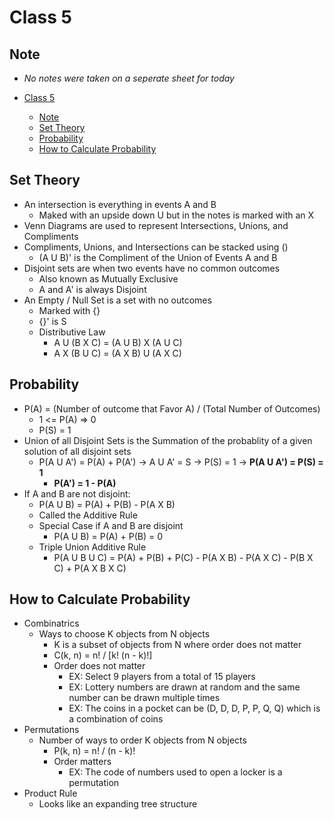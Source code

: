 # Class 5

## Note

- *No notes were taken on a seperate sheet for today*

- [Class 5](#class-5)
  - [Note](#note)
  - [Set Theory](#set-theory)
  - [Probability](#probability)
  - [How to Calculate Probability](#how-to-calculate-probability)

## Set Theory

- An intersection is everything in events A and B
  - Maked with an upside down U but in the notes is marked with an X
- Venn Diagrams are used to represent Intersections, Unions, and Compliments
- Compliments, Unions, and Intersections can be stacked using ()
  - (A U B)' is the Compliment of the Union of Events A and B
- Disjoint sets are when two events have no common outcomes
  - Also known as Mutually Exclusive
  - A and A' is always Disjoint
- An Empty / Null Set is a set with no outcomes
  - Marked with {}
  - {}' is S
  - Distributive Law
    - A U (B X C) = (A U B) X (A U C)
    - A X (B U C) = (A X B) U (A X C)

## Probability

- P(A) = (Number of outcome that Favor A) / (Total Number of Outcomes)
  - 1 <= P(A) => 0
  - P(S) = 1
- Union of all Disjoint Sets is the Summation of the probablity of a given solution of all disjoint sets
  - P(A U A') = P(A) + P(A') -> A U A' = S -> P(S) = 1 -> **P(A U A') = P(S) = 1**
    - **P(A') = 1 - P(A)**
- If A and B are not disjoint:
  - P(A U B) = P(A) + P(B) - P(A X B)
  - Called the Additive Rule
  - Special Case if A and B are disjoint
    - P(A U B) = P(A) + P(B) = 0
  - Triple Union Additive Rule
    - P(A U B U C) = P(A) + P(B) + P(C) - P(A X B) - P(A X C) - P(B X C) + P(A X B X C)

## How to Calculate Probability

- Combinatrics
  - Ways to choose K objects from N objects
    - K is a subset of objects from N where order does not matter
    - C(k, n) = n! / [k! (n - k)!]
    - Order does not matter
      - EX: Select 9 players from a total of 15 players
      - EX: Lottery numbers are drawn at random and the same number can be drawn multiple times
      - EX: The coins in a pocket can be (D, D, D, P, P, Q, Q) which is a combination of coins
- Permutations
  - Number of ways to order K objects from N objects
    - P(k, n) = n! / (n - k)!
    - Order matters
      - EX: The code of numbers used to open a locker is a permutation
- Product Rule
  - Looks like an expanding tree structure
